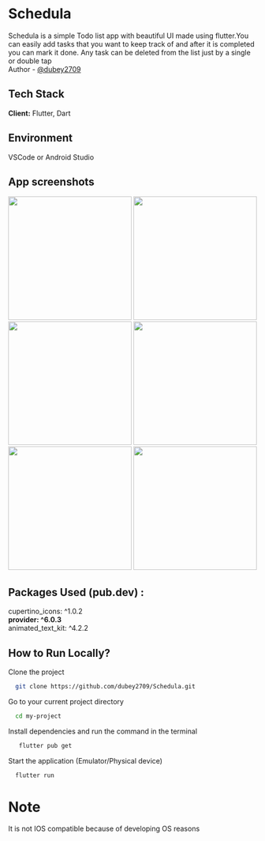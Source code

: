 # Schedula

Schedula is a simple Todo list app with beautiful UI made using flutter.You can easily add tasks that you want to keep track of and after it is completed you can mark it done. Any task can be deleted from the list just by a single or double tap<br>
Author - [@dubey2709](https://github.com//dubey2709)
## Tech Stack

**Client:** Flutter, Dart

## Environment 
VSCode or Android Studio



## App screenshots
<div>
  <image src = "https://user-images.githubusercontent.com/96309032/197354185-7d58c0a7-d892-45ea-ad27-4b5a1de6fd58.png" width = "250"></image>
  <image src = "https://user-images.githubusercontent.com/96309032/197354027-52246fec-cadf-4410-975f-4c0049b6c175.png" width = "250"></image>
  <image src = "https://user-images.githubusercontent.com/96309032/197354064-37f58524-491f-4359-ad11-f983ba70743e.png" width = "250"></image>
  <image src = "https://user-images.githubusercontent.com/96309032/197354090-0821bfb2-eae5-4817-8307-e332679575b9.png" width = "250"></image>
  <image src = "https://user-images.githubusercontent.com/96309032/197354111-49b5ba6e-e033-47c5-9534-4737cb2ed942.png" width = "250"></image>
  <image src = "https://user-images.githubusercontent.com/96309032/197354138-ee59e2d3-26b8-4125-b982-be77b914225b.png" width = "250"></image>
 

  </div>

## Packages Used (pub.dev) :
  cupertino_icons: ^1.0.2<br>
  <b>provider: ^6.0.3</b><br>
  animated_text_kit: ^4.2.2<br>

## How to Run Locally?

Clone the project

```bash
  git clone https://github.com/dubey2709/Schedula.git
```

Go to your current project directory

```bash
  cd my-project
```

Install dependencies and run the command in the terminal

```bash
   flutter pub get
```

Start the application (Emulator/Physical device)

```bash
  flutter run 
```

# Note
It is not IOS compatible because of developing OS reasons

    
